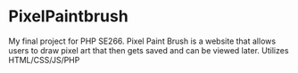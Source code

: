 # PixelPaintbrush
My final project for PHP SE266. Pixel Paint Brush is a website that allows users to draw pixel art that then gets saved and can be viewed later.
Utilizes HTML/CSS/JS/PHP
